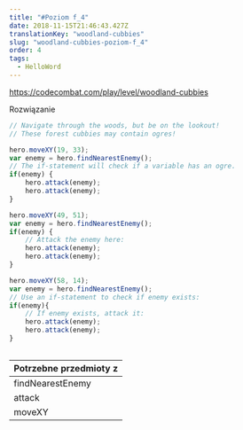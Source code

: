 ```yaml
---
title: "#Poziom f_4"
date: 2018-11-15T21:46:43.427Z
translationKey: "woodland-cubbies"
slug: "woodland-cubbies-poziom-f_4"
order: 4
tags:
  - HelloWord
---
```


> 

https://codecombat.com/play/level/woodland-cubbies

Rozwiązanie

```javascript
// Navigate through the woods, but be on the lookout!
// These forest cubbies may contain ogres!

hero.moveXY(19, 33);
var enemy = hero.findNearestEnemy();
// The if-statement will check if a variable has an ogre.
if(enemy) {
    hero.attack(enemy);
    hero.attack(enemy);
}

hero.moveXY(49, 51);
var enemy = hero.findNearestEnemy();
if(enemy) {
    // Attack the enemy here:
    hero.attack(enemy);
    hero.attack(enemy);
}

hero.moveXY(58, 14);
var enemy = hero.findNearestEnemy();
// Use an if-statement to check if enemy exists:
if(enemy){
    // If enemy exists, attack it:
    hero.attack(enemy);
    hero.attack(enemy);
}
    
```

Potrzebne przedmioty z |
--- |
findNearestEnemy |
attack |
moveXY |



